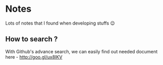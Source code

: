 # Notes
Lots of notes that I found when developing stuffs 😉

## How to search ?
With Github's advance search, we can easily find out needed document here - http://goo.gl/ux8lKV

